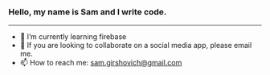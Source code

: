 ### Hello, my name is Sam and I write code.

<!--
**samg11/samg11** is a ✨ _special_ ✨ repository because its `README.md` (this file) appears on your GitHub profile.
-->
---
<!-- 🔭 I’m currently working on a Covid-19 Data Webapp-->
- 🌱 I’m currently learning firebase
- 👯 If you are looking to collaborate on a social media app, please email me.
- 📫 How to reach me: sam.girshovich@gmail.com
<!-- - ⚡ Fun fact: ... -->
